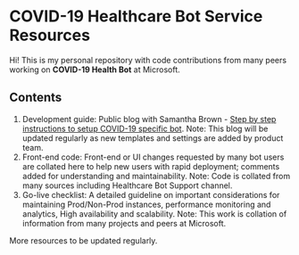 # COVID-19 Healthcare Bot Service Resources

Hi! This is my personal repository with code contributions from many peers working on **COVID-19 Health Bot** at Microsoft. 

## Contents

1. Development guide: Public blog with Samantha Brown - [Step by step instructions to setup COVID-19 specific bot](https://techcommunity.microsoft.com/t5/healthcare-and-life-sciences/updated-quick-start-setting-up-your-covid-19-health-bot/ba-p/1230537). Note: This blog will be updated regularly as new templates and settings are added by product team.
2. Front-end code: Front-end or UI changes requested by many bot users are collated here to help new users with rapid deployment; comments added for understanding and maintainability. Note: Code is collated from many sources including Healthcare Bot Support channel.
3. Go-live checklist: A detailed guideline on important considerations for maintaining Prod/Non-Prod instances, performance monitoring and analytics, High availability and scalability. Note: This work is collation of information from many projects and peers at Microsoft. 
	

More resources to be updated regularly.
